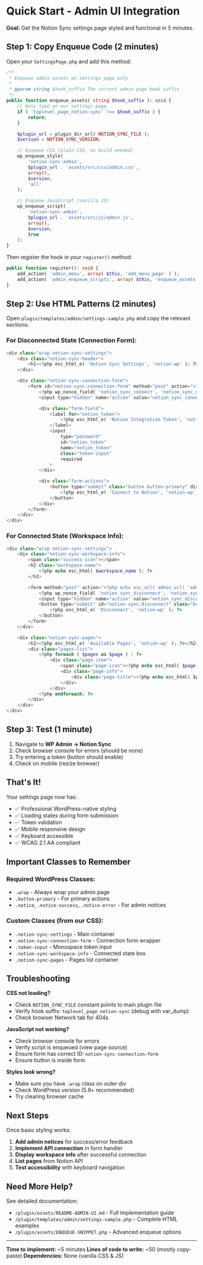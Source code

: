 # Quick Start - Admin UI Integration

**Goal:** Get the Notion Sync settings page styled and functional in 5 minutes.

## Step 1: Copy Enqueue Code (2 minutes)

Open your `SettingsPage.php` and add this method:

```php
/**
 * Enqueue admin assets on settings page only
 *
 * @param string $hook_suffix The current admin page hook suffix
 */
public function enqueue_assets( string $hook_suffix ): void {
    // Only load on our settings page
    if ( 'toplevel_page_notion-sync' !== $hook_suffix ) {
        return;
    }

    $plugin_url = plugin_dir_url( NOTION_SYNC_FILE );
    $version = NOTION_SYNC_VERSION;

    // Enqueue CSS (plain CSS, no build needed)
    wp_enqueue_style(
        'notion-sync-admin',
        $plugin_url . 'assets/src/css/admin.css',
        array(),
        $version,
        'all'
    );

    // Enqueue JavaScript (vanilla JS)
    wp_enqueue_script(
        'notion-sync-admin',
        $plugin_url . 'assets/src/js/admin.js',
        array(),
        $version,
        true
    );
}
```

Then register the hook in your `register()` method:

```php
public function register(): void {
    add_action( 'admin_menu', array( $this, 'add_menu_page' ) );
    add_action( 'admin_enqueue_scripts', array( $this, 'enqueue_assets' ) );
}
```

## Step 2: Use HTML Patterns (2 minutes)

Open `plugin/templates/admin/settings-sample.php` and copy the relevant sections:

### For Disconnected State (Connection Form):
```php
<div class="wrap notion-sync-settings">
    <div class="notion-sync-header">
        <h1><?php esc_html_e( 'Notion Sync Settings', 'notion-wp' ); ?></h1>
    </div>

    <div class="notion-sync-connection-form">
        <form id="notion-sync-connection-form" method="post" action="<?php echo esc_url( admin_url( 'admin-post.php' ) ); ?>">
            <?php wp_nonce_field( 'notion_sync_connect', 'notion_sync_nonce' ); ?>
            <input type="hidden" name="action" value="notion_sync_connect">

            <div class="form-field">
                <label for="notion_token">
                    <?php esc_html_e( 'Notion Integration Token', 'notion-wp' ); ?>
                </label>
                <input
                    type="password"
                    id="notion_token"
                    name="notion_token"
                    class="token-input"
                    required
                >
            </div>

            <div class="form-actions">
                <button type="submit" class="button button-primary" disabled>
                    <?php esc_html_e( 'Connect to Notion', 'notion-wp' ); ?>
                </button>
            </div>
        </form>
    </div>
</div>
```

### For Connected State (Workspace Info):
```php
<div class="wrap notion-sync-settings">
    <div class="notion-sync-workspace-info">
        <span class="success-icon"></span>
        <h2 class="workspace-name">
            <?php echo esc_html( $workspace_name ); ?>
        </h2>

        <form method="post" action="<?php echo esc_url( admin_url( 'admin-post.php' ) ); ?>">
            <?php wp_nonce_field( 'notion_sync_disconnect', 'notion_sync_nonce' ); ?>
            <input type="hidden" name="action" value="notion_sync_disconnect">
            <button type="submit" id="notion-sync-disconnect" class="button disconnect-button">
                <?php esc_html_e( 'Disconnect', 'notion-wp' ); ?>
            </button>
        </form>
    </div>

    <div class="notion-sync-pages">
        <h2><?php esc_html_e( 'Available Pages', 'notion-wp' ); ?></h2>
        <div class="pages-list">
            <?php foreach ( $pages as $page ) : ?>
                <div class="page-item">
                    <span class="page-icon"><?php echo esc_html( $page['icon'] ); ?></span>
                    <div class="page-info">
                        <div class="page-title"><?php echo esc_html( $page['title'] ); ?></div>
                    </div>
                </div>
            <?php endforeach; ?>
        </div>
    </div>
</div>
```

## Step 3: Test (1 minute)

1. Navigate to **WP Admin → Notion Sync**
2. Check browser console for errors (should be none)
3. Try entering a token (button should enable)
4. Check on mobile (resize browser)

## That's It!

Your settings page now has:
- ✅ Professional WordPress-native styling
- ✅ Loading states during form submission
- ✅ Token validation
- ✅ Mobile responsive design
- ✅ Keyboard accessible
- ✅ WCAG 2.1 AA compliant

## Important Classes to Remember

### Required WordPress Classes:
- `.wrap` - Always wrap your admin page
- `.button-primary` - For primary actions
- `.notice`, `.notice-success`, `.notice-error` - For admin notices

### Custom Classes (from our CSS):
- `.notion-sync-settings` - Main container
- `.notion-sync-connection-form` - Connection form wrapper
- `.token-input` - Monospace token input
- `.notion-sync-workspace-info` - Connected state box
- `.notion-sync-pages` - Pages list container

## Troubleshooting

**CSS not loading?**
- Check `NOTION_SYNC_FILE` constant points to main plugin file
- Verify hook suffix: `toplevel_page_notion-sync` (debug with var_dump)
- Check browser Network tab for 404s

**JavaScript not working?**
- Check browser console for errors
- Verify script is enqueued (view page source)
- Ensure form has correct ID: `notion-sync-connection-form`
- Ensure button is inside form

**Styles look wrong?**
- Make sure you have `.wrap` class on outer div
- Check WordPress version (5.9+ recommended)
- Try clearing browser cache

## Next Steps

Once basic styling works:

1. **Add admin notices** for success/error feedback
2. **Implement API connection** in form handler
3. **Display workspace info** after successful connection
4. **List pages** from Notion API
5. **Test accessibility** with keyboard navigation

## Need More Help?

See detailed documentation:
- `/plugin/assets/README-ADMIN-UI.md` - Full implementation guide
- `/plugin/templates/admin/settings-sample.php` - Complete HTML examples
- `/plugin/assets/ENQUEUE-SNIPPET.php` - Advanced enqueue options

---

**Time to implement:** ~5 minutes
**Lines of code to write:** ~50 (mostly copy-paste)
**Dependencies:** None (vanilla CSS & JS)
